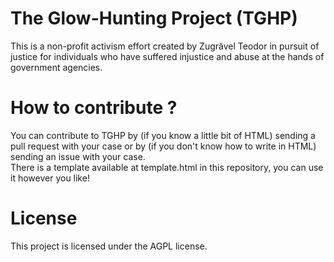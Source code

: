 # The Glow-Hunting Project (TGHP)
This is a non-profit activism effort created by Zugrăvel Teodor in pursuit of justice for individuals who have suffered injustice and abuse at the hands of government agencies.
# How to contribute ?
You can contribute to TGHP by (if you know a little bit of HTML) sending a pull request with your case or by (if you don't know how to write in HTML) sending an issue with your case.
<br>
There is a template available at template.html in this repository, you can use it however you like!
# License
This project is licensed under the AGPL license.
